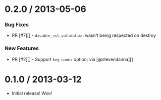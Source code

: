 # 0.2.0 / 2013-05-06

### Bug Fixes

* PR [#7][] - `disable_ssl_validation` wasn't being respected on destroy

### New Features

* PR [#2][] - Support `key_name:` option; via [@stevendanna][]


# 0.1.0 / 2013-03-12

* Initial release! Woo!
